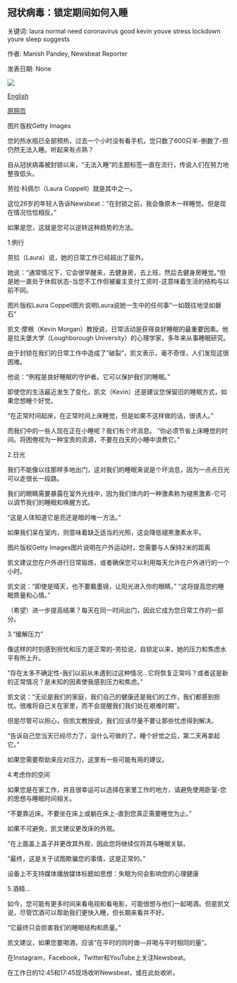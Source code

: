 ## 冠状病毒：锁定期间如何入睡

关键词: laura normal need coronavirus good kevin youve stress lockdown youre sleep suggests

作者: Manish Pandey, Newsbeat Reporter

发表日期: None

![](https://ichef.bbci.co.uk/news/1024/branded_news/180E5/production/_111833589_insomnia.jpg)

[English](Coronavirus%3A%20How%20to%20get%20to%20sleep%20during%20lockdown.md)

[原网页](https://www.bbc.com/news/newsbeat-52311643)

图片版权Getty Images

您的热水瓶已全部预热，过去一个小时没有看手机，您只数了600只羊-倒数了-但仍然无法入睡。听起来有点熟？

自从冠状病毒被封锁以来，“无法入睡”的主题标签一直在流行，传说人们在努力地整夜低头。

劳拉·科佩尔（Laura Coppell）就是其中之一。

这位26岁的年轻人告诉Newsbeat：“在封锁之前，我会像原木一样睡觉。但是现在情况恰恰相反。”

如果是您，这就是您可以逆转这种趋势的方法。

1.例行

劳拉（Laura）说，她的日常工作已经超出了窗外。

她说：“通常情况下，它会很早醒来，去健身房，去上班，然后去健身房睡觉。”但是她一直处于休假状态-当您不工作但被雇主支付工资时-这意味着生活的结构与以前不同。

图片版权Laura Coppell图片说明Laura说她一生中的任何事“一如既往地坚如磐石”

凯文·摩根（Kevin Morgan）教授说，日常活动是获得良好睡眠的最重要因素。他是拉夫堡大学（Loughborough University）的心理学家，多年来从事睡眠研究。

由于封锁在我们的日常工作中造成了“破裂”，凯文表示，毫不奇怪，人们发现这很困难。

他说：“例程是良好睡眠的守护者。它可以保护我们的睡眠。”

即使您的生活最近发生了变化，凯文（Kevin）还是建议您保留旧的睡眠方式，如果您想睡个好觉。

“在正常时间起床，在正常时间上床睡觉，但是如果不这样做的话，很诱人。”

而我们中的一些人现在正在小睡呢？我们有个坏消息。 “你必须节省上床睡觉的时间。将困倦视为一种宝贵的资源，不要在白天的小睡中浪费它。”

2.日光

我们不能像以往那样多地出门，这对我们的睡眠来说是个坏消息，因为一点点日光可以走很长一段路。

我们的眼睛需要暴露在室外光线中，因为我们体内的一种激素称为褪黑激素-它可以调节我们的睡眠和唤醒方式。

“这是人体知道它是亮还是暗的唯一方法。”

如果我们呆在室内，则意味着缺乏适当的光照，这会降低褪黑激素水平。

图片版权Getty Images图片说明在户外运动时，您需要与人保持2米的距离

凯文建议您在户外进行日常锻炼，或者确保您可以利用每天允许在户外进行的一个小时。

凯文说：“即使是晴天，也不要戴墨镜，让阳光进入你的眼睛。” “这将提高您的睡眠质量和心情。”

（希望）进一步提高结果？每天在同一时间出门，因此它成为您日常工作的一部分。

3.“缓解压力”

像这样的时刻感到担忧和压力是正常的-劳拉说，自锁定以来，她的压力和焦虑水平有所上升。

“存在太多不确定性-我们以前从未遇到过这种情况...它将恢复正常吗？或者这是新的正常情况？是未知的因素使我感到压力和焦虑。”

凯文说：“无论是我们的家庭，我们自己的健康还是我们的工作，我们都感到担忧。很难将自己关在家里，而不会提醒我们我们处在艰难时期”。

但是尽管可以担心，但凯文教授说，我们应该尽量不要让那些忧虑得到解决。

“告诉自己您当天已经尽力了，没什么可做的了。睡个好觉之后，第二天再拿起它。”

如果您需要帮助来应对压力，这里有一些可能有用的建议。

4.考虑你的空间

如果您是在家工作，并且很幸运可以选择在家里工作的地方，请避免使用卧室-您的思想与睡眠时间相关。

“不要靠近床。不要坐在床上或躺在床上-直到您真正需要睡觉为止。”

如果不可避免，凯文建议更改床的外观。

“在上面盖上盖子并更改其外观，因此您将继续仅将其与睡眠关联。

“最终，这是关于试图欺骗您的事情，这是正常的。”

设备上不支持媒体播放媒体标题如思想：失眠为何会影响您的心理健康

5.酒精...

如今，您可能有更多时间来看电视和看电影，可能很想与他们一起喝酒。但是凯文说，尽管饮酒可以帮助我们更快入睡，但长期来看并不好。

“它最终只会损害我们的睡眠结构和质量。”

凯文建议，如果您要喝酒，应该“在平时的同时做—并喝与平时相同的量”。

在Instagram，Facebook，Twitter和YouTube上关注Newsbeat。

在工作日的12:45和17:45现场收听Newsbeat，或在此处收听。